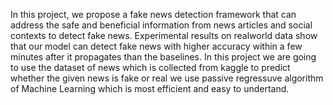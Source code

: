 In this project, we propose a fake news detection framework that can address the safe and beneficial information from news articles and social contexts to detect fake news. Experimental results on realworld data show that our model can detect fake news with higher accuracy within a few minutes after it
propagates than the baselines. In this project we are going to use the dataset of news which is collected from kaggle to predict whether the given news is fake or real we use passive regressuve algorithm of Machine Learning which is most efficient and easy to undertand.
